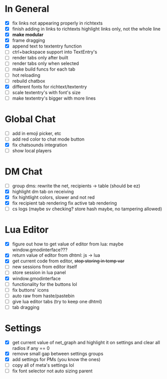 # In General
- [x] fix links not appearing properly in richtexts
- [x] finish adding in links to richtexts highlight links only, not the whole line
- [x] **make modular**
- [x] frame dragging
- [x] append text to textentry function
- [ ] ctrl+backspace support into TextEntry's
- [ ] render tabs only after built
- [ ] render tabs only when selected
- [ ] make build funcs for each tab
- [ ] hot reloading
- [ ] rebuild chatbox
- [x] different fonts for richtext/textentry
- [ ] scale textentry's with font's size
- [ ] make textentry's bigger with more lines

# Global Chat
- [ ] add in emoji picker, etc
- [ ] add red color to chat mode button
- [x] fix chatsounds integration
- [ ] show local players

# DM Chat
- [ ] group dms: rewrite the net, recipients -> table (should be ez)
- [x] highlight dm tab on receiving
- [x] fix hightlight colors, slower and not red
- [x] fix recipient tab rendering fix active tab rendering
- [ ] cs logs (maybe sv checking? store hash maybe, no tampering allowed)

# Lua Editor
- [x] figure out how to get value of editor from lua: maybe window.gmodinterface???
- [x] return value of editor from dhtml: js -> lua 
- [x] get current code from editor, ~~stop storing in temp var~~
- [ ] new sessions from editor itself
- [ ] store session in lua panel
- [x] window.gmodinterface
- [ ] functionality for the buttons lol
- [ ] fix buttons' icons
- [ ] auto raw from haste/pastebin
- [ ] give lua editor tabs (try to keep one dhtml)
- [ ] tab dragging

# Settings
- [x] get current value of net_graph and highlight it on settings and clear all radios if any == 0
- [x] remove small gap between settings groups
- [x] add settings for PMs (you know the ones)
- [ ] copy all of meta's settings lol
- [ ] fix font selector not auto sizing parent
